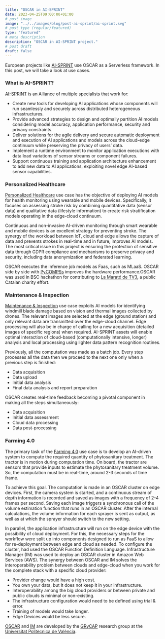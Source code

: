 ```yaml
---
title: "OSCAR in AI-SPRINT"
date: 2023-04-25T09:00:00+01:00
# post image
image: "../../images/blog/post-ai-sprint/ai-sprint.svg"
# post type (regular/featured)
type: "featured"
# meta description
description: "OSCAR in AI-SPRINT project."
# post draft
draft: false
---
```


European projects like [AI-SPRINT](https://www.ai-sprint-project.eu/) use OSCAR as a Serverless framework. In this post, we will take a look at use cases.

### What is AI-SPRINT?

[AI-SPRINT](https://www.ai-sprint-project.eu/) is an Alliance of multiple specialists that work for:

- Create new tools for developing AI applications whose components will run seamlessly and securely across distributed heterogeneous infrastructures.
- Provide advanced strategies to design and optimally partition AI models considering model accuracy, application performance, security and privacy constraints.
- Deliver solutions for the agile delivery and secure automatic deployment and execution of AI applications and models across the cloud-edge continuum while preserving the privacy of users’ data.
- Implement a runtime environment to monitor application executions with data load variations of sensor streams or component failures.
- Support continuous training and application architecture enhancement to add new data to AI applications, exploiting novel edge AI-based sensor capabilities.

### Personalized Healthcare

[Personalized Healthcare](https://ai-sprint-project.eu/use-cases/personalised-healthcare) use case has the objective of deploying AI models for health monitoring using wearable and mobile devices. Specifically, it focuses on assessing stroke risk by combining quantitative data (sensor data) and qualitative data (lifestyle information) to create risk stratification models operating in the edge-cloud continuum.

Continuous and non-invasive AI-driven monitoring through smart wearable and mobile devices is an excellent strategy for preventing stroke. The synergy of the workload between IoT, cloud and edge allows the capture of data and prevents strokes in real-time and in future, improves AI models. The most critical issue in this project is ensuring the protection of sensitive data through GDPR compliance and mechanisms to preserve privacy and security, including data anonymization and federated learning.

OSCAR executes the inference job models as Faas, such as MLaaS. OSCAR side by side with [PyCOMPSs](https://oscar.grycap.net/blog/post-guide-to-use-compss-in-oscar) improves the hardware performance.OSCAR was used in BSC hackathon for contributing to [La Marató de TV3](https://www.fib.upc.edu/ca/la-marato), a public Catalan charity effort.

### Maintenance & Inspection

[Maintenance & Inspection](https://ai-sprint-project.eu/use-cases/maintenance-inspection) use case exploits AI models for identifying windmill blade damage based on vision and thermal images collected by drones. The relevant images are selected at the edge (ground station) and only relevant data are transmitted over the edge-cloud channel. Edge processing will also be in charge of calling for a new acquisition (detailed images of specific regions) when required. AI-SPRINT assets will enable optimal interaction of cloud-based (computationally intensive, longer) analysis and local processing using lighter data pattern recognition routines.

Previously, all the computation was made as a batch job. Every step processes all the data then we proceed to the next one only when a previous step is finished:

- Data acquisition
- Data upload
- Initial data analysis
- Final data analysis and report preparation

OSCAR creates real-time feedback becoming a pivotal component in making all the steps simultaneously:

- Data acquisition
- Initial data assessment
- Cloud data processing
- Data post-processing

### Farming 4.0

The primary task of the [Farming 4.0](https://ai-sprint-project.eu/use-cases/farming-40) use case is to develop an AI-driven system to compute the required quantity of phytosanitary treatment. The tractor is in motion during computation time. On board, the tractor are sensors that provide inputs to estimate the phytosanitary treatment volume.
So, the computation must be in real-time, around 2-3 seconds of time frame.

To achieve this goal. The computation is made in an OSCAR cluster on edge devices. First, the camera system is started, and a continuous stream of depth information is recorded and saved as images with a frequency of 2-4 frames per second. Saving each image triggers a synchronous call of the volume estimation function that runs in an OSCAR cluster. After the internal calculations, the volume information for each sprayer is sent as output, as well as at which the sprayer should switch to the new setting.

In parallel, the application infrastructure will run on the edge device with the possibility of cloud deployment. For this, the necessary steps for the workflow were split up into components designed to run as FaaS to allow for re-deployment between edge and cloud as needed. To configure the cluster, had used the OSCAR Function Definition Language. Infrastructure Manager (IM) was used to deploy an OSCAR cluster in Amazon Web Services (AWS). The synergy between OSCAR and IM solves the interoperability problem between clouds and edge-cloud when you work for the complete stack with a specific cloud provider:

- Provider change would have a high cost.
- You own your data, but It does not keep it in your infrastructure.
- Interoperability among the big cloud providers or between private and public clouds is minimal or non-existing.
- The infrastructure configuration would need to be defined using trial & error.
- Training of models would take longer.
- Edge Devices would be less secure.

[OSCAR](https://grycap.github.io/oscar/) and [IM](http://www.grycap.upv.es/im) are developed by the [GRyCAP](https://www.grycap.upv.es/) research group at the [Universitat Politècnica de València](https://www.upv.es/).
